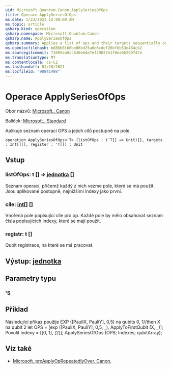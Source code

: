```yaml
---
uid: Microsoft.Quantum.Canon.ApplySeriesOfOps
title: Operace ApplySeriesOfOps
ms.date: 1/23/2021 12:00:00 AM
ms.topic: article
qsharp.kind: operation
qsharp.namespace: Microsoft.Quantum.Canon
qsharp.name: ApplySeriesOfOps
qsharp.summary: Applies a list of ops and their targets sequentially on an array.
ms.openlocfilehash: b086b01b0be86bd25a6d6cdef26bfbb53e484cb2
ms.sourcegitcommit: 71605ea9cc630e84e7ef29027e1f0ea06299747e
ms.translationtype: MT
ms.contentlocale: cs-CZ
ms.lasthandoff: 01/26/2021
ms.locfileid: "98841498"
---
```

# <a name="applyseriesofops-operation"></a>Operace ApplySeriesOfOps

Obor názvů: [Microsoft.. Canon](xref:Microsoft.Quantum.Canon)

Balíček: [Microsoft.. Standard](https://nuget.org/packages/Microsoft.Quantum.Standard)


Aplikuje seznam operací OPS a jejich cílů postupně na pole.

```qsharp
operation ApplySeriesOfOps<'T> (listOfOps : ('T[] => Unit)[], targets : Int[][], register : 'T[]) : Unit
```


## <a name="input"></a>Vstup

### <a name="listofops--t--unit-"></a>listOfOps: t [] => [jednotka](xref:microsoft.quantum.lang-ref.unit) []

Seznam operací, přičemž každý z nich vezme pole, které se má použít. Jsou aplikované postupně, nejnižšími indexy jako první.


### <a name="targets--int"></a>cíle: [int](xref:microsoft.quantum.lang-ref.int)[] []

Vnořená pole popisující cíle pro op. Každé pole by mělo obsahovat seznam čísla popisujících indexy, které se mají použít.


### <a name="register--t"></a>registr: t []

Qubit registrace, na které se má pracovat.



## <a name="output--unit"></a>Výstup: [jednotka](xref:microsoft.quantum.lang-ref.unit)



## <a name="type-parameters"></a>Parametry typu

### <a name="t"></a>'S



## <a name="example"></a>Příklad

Následující příkaz použije EXP ([PauliX, PauliY], 0,5) na qubits 0, 1//then X na qubit 2 let OPS = [exp ([PauliX, PauliY], 0,5, _), ApplyToFirstQubit (X, _)]; Povolit indexy = [[0, 1], [2]]; ApplySeriesOfOps (OPS; Indexes; qubitArray);

## <a name="see-also"></a>Viz také

- [Microsoft. proApplyOpRepeatedlyOver. Canon.](xref:Microsoft.Quantum.Canon.ApplyOpRepeatedlyOver)